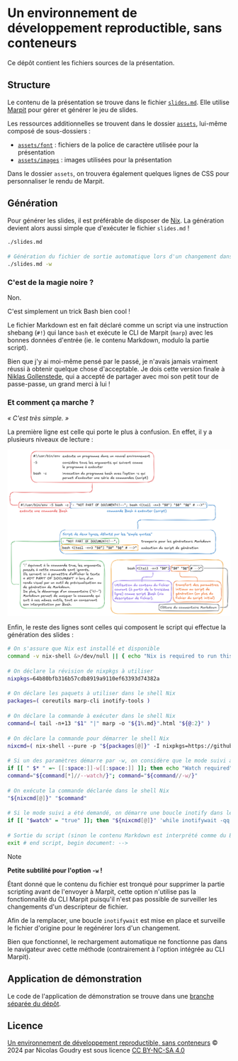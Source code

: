 # Un environnement de développement reproductible, sans conteneurs

Ce dépôt contient les fichiers sources de la présentation.

## Structure

Le contenu de la présentation se trouve dans le fichier [`slides.md`](./slides.md). Elle utilise [Marpit](https://marpit.marp.app) pour gérer et générer le jeu de slides.

Les ressources additionnelles se trouvent dans le dossier [`assets`](./assets), lui-même composé de sous-dossiers :

- [`assets/font`](./slides/assets/font) : fichiers de la police de caractère utilisée pour la présentation
- [`assets/images`](./slides/assets/images) : images utilisées pour la présentation

Dans le dossier `assets`, on trouvera également quelques lignes de CSS pour personnaliser le rendu de Marpit.

## Génération

Pour générer les slides, il est préférable de disposer de [Nix](https://nixos.org/download). La génération devient alors aussi simple que d'exécuter le fichier `slides.md` !

```bash
./slides.md

# Génération du fichier de sortie automatique lors d'un changement dans le fichier source
./slides.md -w
```

### C'est de la magie noire ?

Non.

C'est simplement un trick Bash bien cool !

Le fichier Markdown est en fait déclaré comme un script via une instruction shebang (`#!`) qui lance `bash` et exécute le CLI de Marpit (`marp`) avec les bonnes données d'entrée (ie. le contenu Markdown, modulo la partie script).

Bien que j'y ai moi-même pensé par le passé, je n'avais jamais vraiment réussi à obtenir quelque chose d'acceptable. Je dois cette version finale à [Niklas Gollenstede](https://github.com/NiklasGollenstede), qui a accepté de partager avec moi son petit tour de passe-passe, un grand merci à lui !

### Et comment ça marche ?

_« C'est très simple. »_

La première ligne est celle qui porte le plus à confusion. En effet, il y a plusieurs niveaux de lecture :

![](./assets/images/script-hack-explanation.png)

Enfin, le reste des lignes sont celles qui composent le script qui effectue la génération des slides :

```bash
# On s'assure que Nix est installé et disponible
command -v nix-shell &>/dev/null || { echo "Nix is required to run this script! Visit https://nixos.org/download/"; exit; }

# On déclare la révision de nixpkgs à utiliser
nixpkgs=64b80bfb316b57cdb8919a9110ef63393d74382a

# On déclare les paquets à utiliser dans le shell Nix
packages=( coreutils marp-cli inotify-tools )

# On déclare la commande à exécuter dans le shell Nix
command=( tail -n+13 "$1" "|" marp -o "${1%.md}".html "${@:2}" )

# On déclare la commande pour démarrer le shell Nix
nixcmd=( nix-shell --pure -p "${packages[@]}" -I nixpkgs=https://github.com/nixos/nixpkgs/archive/$nixpkgs.tar.gz --run )

# Si un des paramètres démarre par -w, on considère que le mode suivi a été demandé (et on supprime le paramètre de la commande)
if [[ " $* " =~ [[:space:]]-w[[:space:]] ]]; then echo "Watch required"; watch=true; fi
command="${command[*]//--watch/}"; command="${command//-w/}"

# On exécute la commande déclarée dans le shell Nix
"${nixcmd[@]}" "$command"

# Si le mode suivi a été demandé, on démarre une boucle inotify dans le shell Nix qui va exécuter la commande déclarée à chaque changement dans le fichier source
if [[ "$watch" = "true" ]]; then "${nixcmd[@]}" 'while inotifywait -qq -e close_write '"$1"'; do '"$command"'; done'; fi

# Sortie du script (sinon le contenu Markdown est interprété comme du Bash…)
exit # end script, begin document: -->
```

> [!NOTE]
> **Petite subtilité pour l'option `-w` !**
>
> Étant donné que le contenu du fichier est tronqué pour supprimer la partie scripting avant de l'envoyer à Marpit, cette option n'utilise pas la fonctionnalité du CLI Marpit puisqu'il n'est pas possible de surveiller les changements d'un descripteur de fichier.
>
> Afin de la remplacer, une boucle `inotifywait` est mise en place et surveille le fichier d'origine pour le regénérer lors d'un changement.
>
> Bien que fonctionnel, le rechargement automatique ne fonctionne pas dans le navigateur avec cette méthode (contrairement à l'option intégrée au CLI Marpit).

## Application de démonstration

Le code de l'application de démonstration se trouve dans une [branche séparée du dépôt](https://github.com/nicolas-goudry/reproducible-dev-env/tree/demo-app).

## Licence

[Un environnement de développement reproductible, sans conteneurs](https://github.com/nicolas-goudry/reproducible-dev-env) © 2024 par Nicolas Goudry est sous licence [CC BY-NC-SA 4.0](https://creativecommons.org/licenses/by-nc-sa/4.0) <img style="height:1em!important;margin-left:3px;vertical-align:text-bottom;" src="https://mirrors.creativecommons.org/presskit/icons/cc.svg?ref=chooser-v1" alt=""><img style="height:1em!important;margin-left:3px;vertical-align:text-bottom;" src="https://mirrors.creativecommons.org/presskit/icons/by.svg?ref=chooser-v1" alt=""><img style="height:1em!important;margin-left:3px;vertical-align:text-bottom;" src="https://mirrors.creativecommons.org/presskit/icons/nc.svg?ref=chooser-v1" alt=""><img style="height:1em!important;margin-left:3px;vertical-align:text-bottom;" src="https://mirrors.creativecommons.org/presskit/icons/sa.svg?ref=chooser-v1" alt="">
